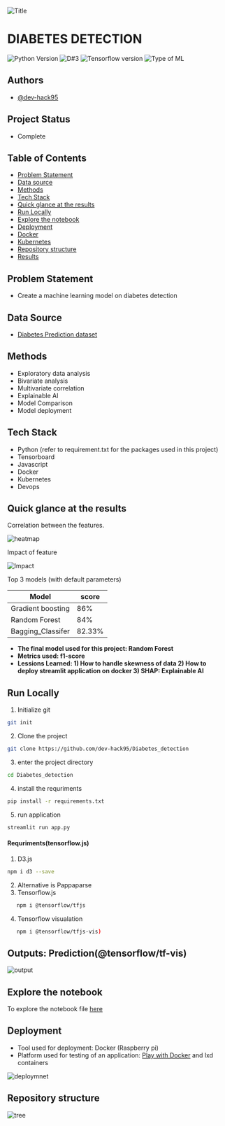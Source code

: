 ![Title](./Images/diabetes_detection_4.jpg.png)

# DIABETES DETECTION
![Python Version](https://img.shields.io/badge/Python-3.8.10-lightgrey)
![D#3](https://img.shields.io/badge/D3.js-v7.0-orange)
![Tensorflow version](https://img.shields.io/badge/Tensorflow.js-3.18.0-lightgrey)
![Type of ML](https://img.shields.io/badge/Type%20of%20ML-binary--classiification-red)

## Authors

- [@dev-hack95](https://www.github.com/dev-hack95)

## Project Status
- Complete

## Table of Contents

  - [Problem Statement](#Problem-Statement)
  - [Data source](#data-source)
  - [Methods](#methods)
  - [Tech Stack](#tech-stack)
  - [Quick glance at the results](#quick-glance-at-the-results)
  - [Run Locally](#run-locally)
  - [Explore the notebook](#explore-the-notebook)
  - [Deployment](#Deployment)
  - [Docker](#Docker)
  - [Kubernetes](#Kubernetes)
  - [Repository structure](#repository-structure)
  - [Results](#Results)
  
## Problem Statement
  - Create a machine learning model on diabetes detection
  
## Data Source
  - [Diabetes Prediction dataset](https://www.kaggle.com/datasets/vikasukani/diabetes-data-set)

## Methods

- Exploratory data analysis
- Bivariate analysis
- Multivariate correlation
- Explainable AI
- Model Comparison
- Model deployment

## Tech Stack

- Python (refer to requirement.txt for the packages used in this project)
- Tensorboard
- Javascript
- Docker
- Kubernetes
- Devops

## Quick glance at the results
Correlation between the features.

![heatmap](https://github.com/dev-hack95/Diabetes_detection/blob/main/Images/heatmap.png)

Impact of feature

![Impact](https://github.com/dev-hack95/Diabetes_detection/blob/main/Images/impact_of_features_on_model.png)

Top 3 models (with default parameters)

| Model     	                |  score 	          |
|-------------------	        |------------------	|
| Gradient boosting   	      | 86% 	            |
| Random Forest    	          | 84% 	            |
| Bagging_Classifer           | 82.33% 	          |

- **The final model used for this project: Random Forest**
- **Metrics used: f1-score**
- **Lessions Learned: 1) How to handle skewness of data 2) How to deploy streamlit application on docker 3) SHAP: Explainable AI**

## Run Locally

1) Initialize git

```bash
git init
```


2) Clone the project

```bash
git clone https://github.com/dev-hack95/Diabetes_detection
```

3) enter the project directory

```bash
cd Diabetes_detection
```

4) install the requriments

```bash
pip install -r requirements.txt
```

5) run application

```bash
streamlit run app.py
```
  
#### Requriments(tensorflow.js)
   1) D3.js
    
   ```bash
   npm i d3 --save
   ```
   
   2) Alternative  is Pappaparse
   3) Tensorflow.js 
   ```bash
      npm i @tensorflow/tfjs
   ```
   
   4) Tensorflow visualation 
   ```bash
      npm i @tensorflow/tfjs-vis)
   ```

## Outputs: Prediction(@tensorflow/tf-vis)

![output](https://github.com/dev-hack95/Diabetes_detection/blob/main/Images/test.gif)

## Explore the notebook

To explore the notebook file [here](https://github.com/dev-hack95/Diabetes_detection/blob/main/ML_Dibeates_detection.ipynb)

## Deployment

- Tool used for deployment: Docker (Raspberry pi)
- Platform used for testing of an application: [Play with Docker](https://labs.play-with-docker.com/) and lxd containers

![deploymnet](https://github.com/dev-hack95/Diabetes_detection/blob/main/Images/model.gif)

## Repository structure

![tree](https://github.com/dev-hack95/Diabetes_detection/blob/main/Images/Screenshot%20(13).png)
